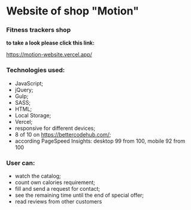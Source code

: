 # Website of shop "Motion"
### Fitness trackers shop
**to take a look please click this link:** 

https://motion-website.vercel.app/

### Technologies used: 
* JavaScript;
* jQuery;
* Gulp;
* SASS;
* HTML;
* Local Storage;
* Vercel;
* responsive for different devices;
* 8 of 10 on https://bettercodehub.com/;
* according PageSpeed Insights: desktop 99 from 100, mobile 92 from 100

### User can:
* watch the catalog;
* count own calories requirement;
* fill and send a request for contact;
* see the remaining time until the end of special offer;
* read reviews from other customers


